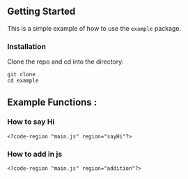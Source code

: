 ## Getting Started

This is a simple example of how to use the `example` package.

### Installation

Clone the repo and cd into the directory:

    git clone
    cd example

## Example Functions :

### How to say Hi

`<?code-region "main.js" region="sayHi"?>`

### How to add in js

`<?code-region "main.js" region="addition"?>`

